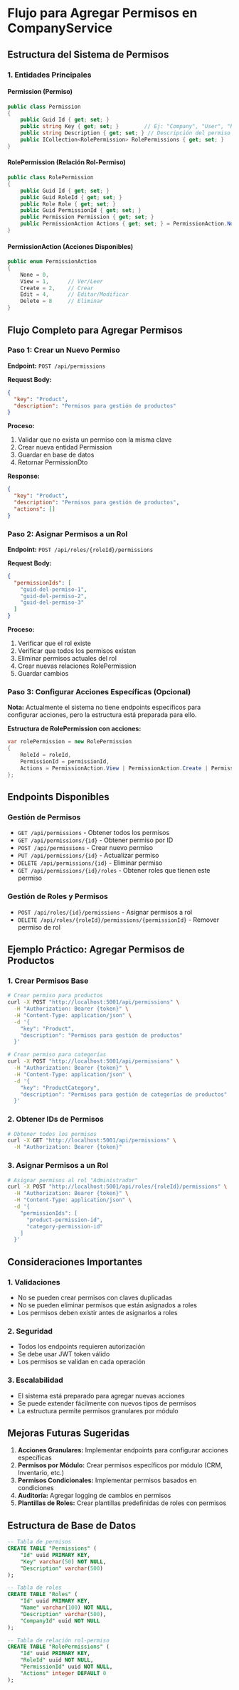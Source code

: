 # Flujo para Agregar Permisos en CompanyService

## Estructura del Sistema de Permisos

### 1. Entidades Principales

#### Permission (Permiso)

```csharp
public class Permission
{
    public Guid Id { get; set; }
    public string Key { get; set; }        // Ej: "Company", "User", "Role"
    public string Description { get; set; } // Descripción del permiso
    public ICollection<RolePermission> RolePermissions { get; set; }
}
```

#### RolePermission (Relación Rol-Permiso)

```csharp
public class RolePermission
{
    public Guid Id { get; set; }
    public Guid RoleId { get; set; }
    public Role Role { get; set; }
    public Guid PermissionId { get; set; }
    public Permission Permission { get; set; }
    public PermissionAction Actions { get; set; } = PermissionAction.None;
}
```

#### PermissionAction (Acciones Disponibles)

```csharp
public enum PermissionAction
{
    None = 0,
    View = 1,      // Ver/Leer
    Create = 2,    // Crear
    Edit = 4,      // Editar/Modificar
    Delete = 8     // Eliminar
}
```

## Flujo Completo para Agregar Permisos

### Paso 1: Crear un Nuevo Permiso

**Endpoint:** `POST /api/permissions`

**Request Body:**

```json
{
  "key": "Product",
  "description": "Permisos para gestión de productos"
}
```

**Proceso:**

1. Validar que no exista un permiso con la misma clave
2. Crear nueva entidad Permission
3. Guardar en base de datos
4. Retornar PermissionDto

**Response:**

```json
{
  "key": "Product",
  "description": "Permisos para gestión de productos",
  "actions": []
}
```

### Paso 2: Asignar Permisos a un Rol

**Endpoint:** `POST /api/roles/{roleId}/permissions`

**Request Body:**

```json
{
  "permissionIds": [
    "guid-del-permiso-1",
    "guid-del-permiso-2",
    "guid-del-permiso-3"
  ]
}
```

**Proceso:**

1. Verificar que el rol existe
2. Verificar que todos los permisos existen
3. Eliminar permisos actuales del rol
4. Crear nuevas relaciones RolePermission
5. Guardar cambios

### Paso 3: Configurar Acciones Específicas (Opcional)

**Nota:** Actualmente el sistema no tiene endpoints específicos para configurar acciones, pero la estructura está preparada para ello.

**Estructura de RolePermission con acciones:**

```csharp
var rolePermission = new RolePermission
{
    RoleId = roleId,
    PermissionId = permissionId,
    Actions = PermissionAction.View | PermissionAction.Create | PermissionAction.Edit
};
```

## Endpoints Disponibles

### Gestión de Permisos

- `GET /api/permissions` - Obtener todos los permisos
- `GET /api/permissions/{id}` - Obtener permiso por ID
- `POST /api/permissions` - Crear nuevo permiso
- `PUT /api/permissions/{id}` - Actualizar permiso
- `DELETE /api/permissions/{id}` - Eliminar permiso
- `GET /api/permissions/{id}/roles` - Obtener roles que tienen este permiso

### Gestión de Roles y Permisos

- `POST /api/roles/{id}/permissions` - Asignar permisos a rol
- `DELETE /api/roles/{roleId}/permissions/{permissionId}` - Remover permiso de rol

## Ejemplo Práctico: Agregar Permisos de Productos

### 1. Crear Permisos Base

```bash
# Crear permiso para productos
curl -X POST "http://localhost:5001/api/permissions" \
  -H "Authorization: Bearer {token}" \
  -H "Content-Type: application/json" \
  -d '{
    "key": "Product",
    "description": "Permisos para gestión de productos"
  }'

# Crear permiso para categorías
curl -X POST "http://localhost:5001/api/permissions" \
  -H "Authorization: Bearer {token}" \
  -H "Content-Type: application/json" \
  -d '{
    "key": "ProductCategory",
    "description": "Permisos para gestión de categorías de productos"
  }'
```

### 2. Obtener IDs de Permisos

```bash
# Obtener todos los permisos
curl -X GET "http://localhost:5001/api/permissions" \
  -H "Authorization: Bearer {token}"
```

### 3. Asignar Permisos a un Rol

```bash
# Asignar permisos al rol "Administrador"
curl -X POST "http://localhost:5001/api/roles/{roleId}/permissions" \
  -H "Authorization: Bearer {token}" \
  -H "Content-Type: application/json" \
  -d '{
    "permissionIds": [
      "product-permission-id",
      "category-permission-id"
    ]
  }'
```

## Consideraciones Importantes

### 1. Validaciones

- No se pueden crear permisos con claves duplicadas
- No se pueden eliminar permisos que están asignados a roles
- Los permisos deben existir antes de asignarlos a roles

### 2. Seguridad

- Todos los endpoints requieren autorización
- Se debe usar JWT token válido
- Los permisos se validan en cada operación

### 3. Escalabilidad

- El sistema está preparado para agregar nuevas acciones
- Se puede extender fácilmente con nuevos tipos de permisos
- La estructura permite permisos granulares por módulo

## Mejoras Futuras Sugeridas

1. **Acciones Granulares:** Implementar endpoints para configurar acciones específicas
2. **Permisos por Módulo:** Crear permisos específicos por módulo (CRM, Inventario, etc.)
3. **Permisos Condicionales:** Implementar permisos basados en condiciones
4. **Auditoría:** Agregar logging de cambios en permisos
5. **Plantillas de Roles:** Crear plantillas predefinidas de roles con permisos

## Estructura de Base de Datos

```sql
-- Tabla de permisos
CREATE TABLE "Permissions" (
    "Id" uuid PRIMARY KEY,
    "Key" varchar(50) NOT NULL,
    "Description" varchar(500)
);

-- Tabla de roles
CREATE TABLE "Roles" (
    "Id" uuid PRIMARY KEY,
    "Name" varchar(100) NOT NULL,
    "Description" varchar(500),
    "CompanyId" uuid NOT NULL
);

-- Tabla de relación rol-permiso
CREATE TABLE "RolePermissions" (
    "Id" uuid PRIMARY KEY,
    "RoleId" uuid NOT NULL,
    "PermissionId" uuid NOT NULL,
    "Actions" integer DEFAULT 0
);
```


